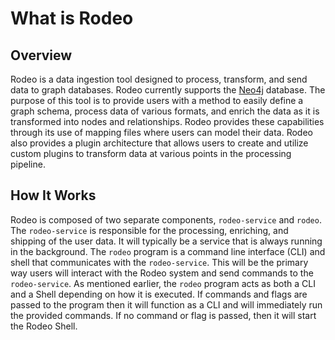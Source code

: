 # What is Rodeo

## Overview

Rodeo is a data ingestion tool designed to process, transform, and send data to
graph databases. Rodeo currently supports the [Neo4j](https://neo4j.com/)
database. The purpose of this tool is to provide users with a method to easily
define a graph schema, process data of various formats, and enrich the data as
it is transformed into nodes and relationships. Rodeo provides these
capabilities through its use of mapping files where users can model their data.
Rodeo also provides a plugin architecture that allows users to create and
utilize custom plugins to transform data at various points in the processing
pipeline.

## How It Works

Rodeo is composed of two separate components, `rodeo-service` and `rodeo`.
The `rodeo-service` is responsible for the processing, enriching, and
shipping of the user data. It will typically be a service that is always
running in the background. The `rodeo` program is a command line interface
(CLI) and shell that communicates with the `rodeo-service`. This will be the
primary way users will interact with the Rodeo system and send commands to the
`rodeo-service`. As mentioned earlier, the `rodeo` program acts as both a CLI
and a Shell depending on how it is executed. If commands and flags are passed to
the program then it will function as a CLI and will immediately run the provided
commands. If no command or flag is passed, then it will start the Rodeo Shell.
